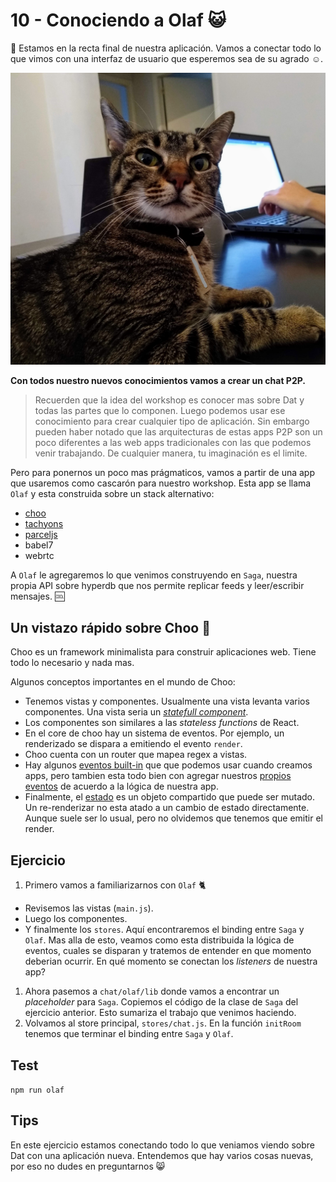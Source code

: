 # 10 - Conociendo a Olaf :smiley_cat:

:checkered_flag: Estamos en la recta final de nuestra aplicación. Vamos a conectar todo lo que vimos con una interfaz de usuario que esperemos sea de su agrado :relaxed:.

![el gato olaf](./images/the-olaf.jpg)

**Con todos nuestro nuevos conocimientos vamos a crear un chat P2P.**

> Recuerden que la idea del workshop es conocer mas sobre Dat y todas las partes que lo componen. Luego podemos usar ese conocimiento para crear cualquier tipo de aplicación. Sin embargo pueden haber notado que las arquitecturas de estas apps P2P son un poco diferentes a las web apps tradicionales con las que podemos venir trabajando. De cualquier manera, tu imaginación es el limite.

Pero para ponernos un poco mas prágmaticos, vamos a partir de una app que usaremos como cascarón para nuestro workshop. Esta app se llama `Olaf` y esta construida sobre un stack alternativo:

- [choo](/choo)
- [tachyons](https://tachyons.io/)
- [parceljs](https://parceljs.org/)
- babel7
- webrtc

A `Olaf` le agregaremos lo que venimos construyendo en `Saga`, nuestra propia API sobre hyperdb que nos permite replicar feeds y leer/escribir mensajes. :cool:

## Un vistazo rápido sobre Choo :steam_locomotive:

Choo es un framework minimalista para construir aplicaciones web. Tiene todo lo necesario y nada mas.

Algunos conceptos importantes en el mundo de Choo:
- Tenemos vistas y componentes. Usualmente una vista levanta varios componentes. Una vista seria un [_statefull component_](/choo#components).
- Los componentes son similares a las _stateless functions_ de React.
- En el core de choo hay un sistema de eventos. Por ejemplo, un renderizado se dispara a emitiendo el evento `render`.
- Choo cuenta con un router que mapea regex a vistas.
- Hay algunos [eventos built-in](/choo#events) que que podemos usar cuando creamos apps, pero tambien esta todo bien con agregar nuestros [propios eventos](/choo#stateevents) de acuerdo a la lógica de nuestra app.
- Finalmente, el [estado](/choo#state) es un objeto compartido que puede ser mutado. Un re-renderizar no esta atado a un cambio de estado directamente. Aunque suele ser lo usual, pero no olvidemos que tenemos que emitir el render.

## Ejercicio

1. Primero vamos a familiarizarnos con `Olaf` :cat2:
  - Revisemos las vistas (`main.js`).
  - Luego los componentes.
  - Y finalmente los `stores`. Aquí encontraremos el binding entre `Saga` y `Olaf`. Mas alla de esto, veamos como esta distribuida la lógica de eventos, cuales se disparan y tratemos de entender en que momento deberian ocurrir. En qué momento se conectan los _listeners_ de nuestra app?
1. Ahora pasemos a `chat/olaf/lib` donde vamos a encontrar un _placeholder_ para `Saga`. Copiemos el código de la clase de `Saga` del ejercicio anterior. Esto sumariza el trabajo que venimos haciendo.
1. Volvamos al store principal, `stores/chat.js`. En la función `initRoom` tenemos que terminar el binding entre `Saga` y `Olaf`.

## Test

`npm run olaf`

## Tips

En este ejercicio estamos conectando todo lo que veniamos viendo sobre Dat con una aplicación nueva. Entendemos que hay varios cosas nuevas, por eso no dudes en preguntarnos :smile_cat:

